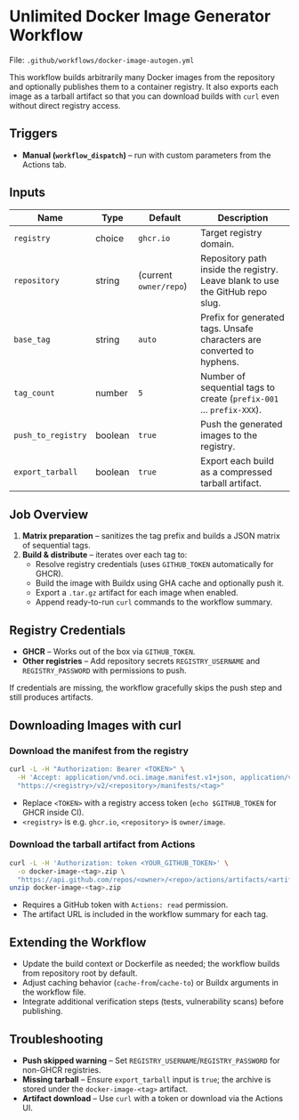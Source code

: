 # Unlimited Docker Image Generator Workflow

File: `.github/workflows/docker-image-autogen.yml`

This workflow builds arbitrarily many Docker images from the repository and optionally publishes them to a container registry. It also exports each image as a tarball artifact so that you can download builds with `curl` even without direct registry access.

## Triggers
- **Manual (`workflow_dispatch`)** – run with custom parameters from the Actions tab.

## Inputs
| Name | Type | Default | Description |
| ---- | ---- | ------- | ----------- |
| `registry` | choice | `ghcr.io` | Target registry domain. |
| `repository` | string | (current `owner/repo`) | Repository path inside the registry. Leave blank to use the GitHub repo slug. |
| `base_tag` | string | `auto` | Prefix for generated tags. Unsafe characters are converted to hyphens. |
| `tag_count` | number | `5` | Number of sequential tags to create (`prefix-001` ... `prefix-XXX`). |
| `push_to_registry` | boolean | `true` | Push the generated images to the registry. |
| `export_tarball` | boolean | `true` | Export each build as a compressed tarball artifact. |

## Job Overview
1. **Matrix preparation** – sanitizes the tag prefix and builds a JSON matrix of sequential tags.
2. **Build & distribute** – iterates over each tag to:
   - Resolve registry credentials (uses `GITHUB_TOKEN` automatically for GHCR).
   - Build the image with Buildx using GHA cache and optionally push it.
   - Export a `.tar.gz` artifact for each image when enabled.
   - Append ready-to-run `curl` commands to the workflow summary.

## Registry Credentials
- **GHCR** – Works out of the box via `GITHUB_TOKEN`.
- **Other registries** – Add repository secrets `REGISTRY_USERNAME` and `REGISTRY_PASSWORD` with permissions to push.

If credentials are missing, the workflow gracefully skips the push step and still produces artifacts.

## Downloading Images with curl
### Download the manifest from the registry
```bash
curl -L -H "Authorization: Bearer <TOKEN>" \
  -H 'Accept: application/vnd.oci.image.manifest.v1+json, application/vnd.docker.distribution.manifest.v2+json' \
  "https://<registry>/v2/<repository>/manifests/<tag>"
```
- Replace `<TOKEN>` with a registry access token (`echo $GITHUB_TOKEN` for GHCR inside CI).
- `<registry>` is e.g. `ghcr.io`, `<repository>` is `owner/image`.

### Download the tarball artifact from Actions
```bash
curl -L -H 'Authorization: token <YOUR_GITHUB_TOKEN>' \
  -o docker-image-<tag>.zip \
  "https://api.github.com/repos/<owner>/<repo>/actions/artifacts/<artifact-id>/zip"
unzip docker-image-<tag>.zip
```
- Requires a GitHub token with `Actions: read` permission.
- The artifact URL is included in the workflow summary for each tag.

## Extending the Workflow
- Update the build context or Dockerfile as needed; the workflow builds from repository root by default.
- Adjust caching behavior (`cache-from`/`cache-to`) or Buildx arguments in the workflow file.
- Integrate additional verification steps (tests, vulnerability scans) before publishing.

## Troubleshooting
- **Push skipped warning** – Set `REGISTRY_USERNAME`/`REGISTRY_PASSWORD` for non-GHCR registries.
- **Missing tarball** – Ensure `export_tarball` input is `true`; the archive is stored under the `docker-image-<tag>` artifact.
- **Artifact download** – Use `curl` with a token or download via the Actions UI.
